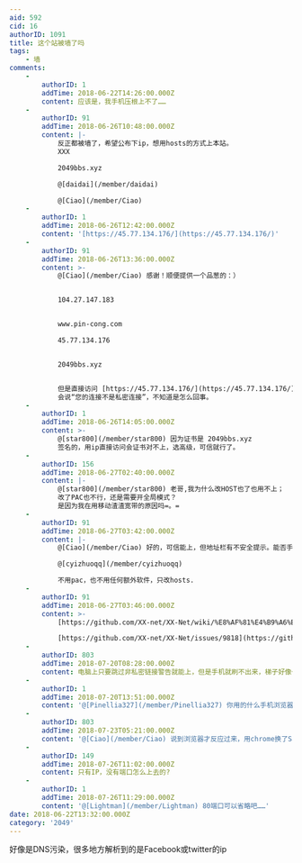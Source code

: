 ```yaml
---
aid: 592
cid: 16
authorID: 1091
title: 这个站被墙了吗
tags:
    - 墙
comments:
    -
        authorID: 1
        addTime: 2018-06-22T14:26:00.000Z
        content: 应该是，我手机压根上不了……
    -
        authorID: 91
        addTime: 2018-06-26T10:48:00.000Z
        content: |-
            反正都被墙了，希望公布下ip，想用hosts的方式上本站。  
            XXX

            2049bbs.xyz

            @[daidai](/member/daidai)

            @[Ciao](/member/Ciao)
    -
        authorID: 1
        addTime: 2018-06-26T12:42:00.000Z
        content: '[https://45.77.134.176/](https://45.77.134.176/)'
    -
        authorID: 91
        addTime: 2018-06-26T13:36:00.000Z
        content: >-
            @[Ciao](/member/Ciao) 感谢！顺便提供一个品葱的：）


            104.27.147.183


            www.pin-cong.com  

            45.77.134.176


            2049bbs.xyz


            但是直接访问 [https://45.77.134.176/](https://45.77.134.176/)
            会说“您的连接不是私密连接”，不知道是怎么回事。
    -
        authorID: 1
        addTime: 2018-06-26T14:05:00.000Z
        content: >-
            @[star800](/member/star800) 因为证书是 2049bbs.xyz
            签名的，用ip直接访问会证书对不上，选高级，可信就行了。
    -
        authorID: 156
        addTime: 2018-06-27T02:40:00.000Z
        content: |-
            @[star800](/member/star800) 老哥,我为什么改HOST也了也用不上；  
            改了PAC也不行，还是需要开全局模式？  
            是因为我在用移动渣渣宽带的原因吗=。=
    -
        authorID: 91
        addTime: 2018-06-27T03:42:00.000Z
        content: |-
            @[Ciao](/member/Ciao) 好的，可信能上，但地址栏有不安全提示。能否手动安装2049bbs.xyz的签名，让其可信呢？

            @[cyizhuoqq](/member/cyizhuoqq)

            不用pac，也不用任何额外软件，只改hosts.
    -
        authorID: 91
        addTime: 2018-06-27T03:46:00.000Z
        content: >-
            [https://github.com/XX-net/XX-Net/wiki/%E8%AF%81%E4%B9%A6%E9%94%99%E8%AF%AF](https://github.com/XX-net/XX-Net/wiki/%E8%AF%81%E4%B9%A6%E9%94%99%E8%AF%AF)  

            [https://github.com/XX-net/XX-Net/issues/9818](https://github.com/XX-net/XX-Net/issues/9818)
    -
        authorID: 803
        addTime: 2018-07-20T08:28:00.000Z
        content: 电脑上只要跳过非私密链接警告就能上，但是手机就刷不出来，梯子好像也没用
    -
        authorID: 1
        addTime: 2018-07-20T13:51:00.000Z
        content: '@[Pinellia327](/member/Pinellia327) 你用的什么手机浏览器，如果是火狐或者 chrome 肯定没问题'
    -
        authorID: 803
        addTime: 2018-07-23T05:21:00.000Z
        content: '@[Ciao](/member/Ciao) 说到浏览器才反应过来，用chrome换了Safari就好了！感谢！'
    -
        authorID: 149
        addTime: 2018-07-26T11:02:00.000Z
        content: 只有IP，没有端口怎么上去的?
    -
        authorID: 1
        addTime: 2018-07-26T11:29:00.000Z
        content: '@[Lightman](/member/Lightman) 80端口可以省略吧……'
date: 2018-06-22T13:32:00.000Z
category: '2049'
---
```


好像是DNS污染，很多地方解析到的是Facebook或twitter的ip
